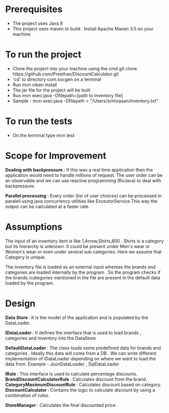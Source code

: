 <h1> Prerequisites </h1>

<ul>
  <li> The project uses Java 8 </li>
  <li> This project uses maven to build . Install Apache Maven 3.5 on your machine </li>
</ul>  


<h1> To run the project </h1>

<ul>
<li> Clone the project into your machine using the cmd git clone https://github.com/Preethas/DiscountCalculator.git   </li>
<li> 'cd' to directory com.socgen on a terminal </li>
<li> Run mvn clean install </li>
<li> The jar file for the project will be built </li>
<li> Run mvn exec:java -Dfilepath=[path to inventory file] </li>
<li> Sample - mvn exec:java -Dfilepath = "/Users/srinivasan/inventory.txt"  </li>

</ul>

<h1> To run the tests </h1>

<ul>
<li> On the terminal type mvn test </li>
</ul>

<h1> Scope for Improvement </h1>

<p> <b> Dealing with backpressure </b> : If this was a real time application then the application would need to handle millions of request. The user order can be an observable and we can use reactive programming (RxJava) to deal with
backpressure.  
  
</p>  

<p> <b> Parallel processing </b> : Every order (list of user choices) can be processed in paralell using java concurrency utilities like ExceutorService.This way the output can be calculated at a faster rate.
</p>  

<h1> Assumptions </h1>

<p> 
  
  The input of an inventory item is like 1,Arrow,Shirts,800 . Shirts is a category but its hierarchy is unknown.
  It could be present under Men's wear or Women's wear or even under several sub categories. Here we assume that
  Category is unique.
    
  
</p>  

<p>
  The inventory file is loaded as an external input whereas the brands and categories are loaded internally
  by the program . So the program checks if the brands /categories mentioned in the file are present in the 
  default data loaded by the program.
</p>  


<h1>  Design </h1>

<p>
  <b>  Data Store </b>  :  It is the model of the application and is populated by the DataLoader.
</p>  

<p>
  <b>  IDataLoader </b>  :  It defines the interface that is used to load brands , categories and inventory into the DataStore
</p> 

<p>
  <b>  DefaultDataLoader </b> : The class loads some predefined data for brands and categories . Ideally this
  data will come from a DB . We can write different implementation of IDataLoader depending on where we want to load the data 
  from. Example - JsonDataLoader , SqlDataLoader
</p>  


<p>
  <b> IRule </b>  : This interface is used to calculate percentage discounts.
  <b> BrandDiscountCalculatorRule </b> : Calculates discount from the brand.
  <b> CategoryMaximumDiscountRule </b> : Calculates discount based on category.
  <b> DiscountCalculator </b> : Contains the logic to calculate discount by using a combination of rules.
</p>  


<p>
  <b> StoreManager </b> : Calculates the final discounted price.
</p>  

